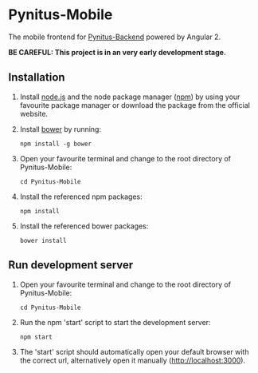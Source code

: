 # Pynitus-Mobile

The mobile frontend for [Pynitus-Backend](https://github.com/Pynitus-Universe/Pynitus-Backend) powered by Angular 2.

**BE CAREFUL: This project is in an very early development stage.**

## Installation
1. Install [node.js](https://nodejs.org/en/) and the node package manager ([npm](https://www.npmjs.com/)) by using your favourite package manager or download the package from the official website.

2. Install [bower](https://bower.io/) by running:

    ```
    npm install -g bower
    ```

3. Open your favourite terminal and change to the root directory of Pynitus-Mobile:

    ```
    cd Pynitus-Mobile
    ```

4. Install the referenced npm packages:

    ```
    npm install
    ```

5. Install the referenced bower packages:

    ```
    bower install
    ```

## Run development server

1. Open your favourite terminal and change to the root directory of Pynitus-Mobile:

    ```
    cd Pynitus-Mobile
    ```

2. Run the npm 'start' script to start the development server:

    ```
    npm start
    ```

3. The 'start' script should automatically open your default browser with the correct url, alternatively open it manually ([http://localhost:3000](http://localhost:3000)).
